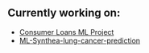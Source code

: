 ## Currently working on:
- [Consumer Loans ML Project](https://github.com/krukj/Consumer-Loans-ML-Project.git)
- [ML-Synthea-lung-cancer-prediction](https://github.com/krukj/ML-Synthea-lung-cancer-prediction.git)


<!---
krukj/krukj is a ✨ special ✨ repository because its `README.md` (this file) appears on your GitHub profile.
You can click the Preview link to take a look at your changes.
--->
